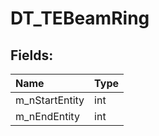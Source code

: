 # DT_TEBeamRing

## Fields:

| Name | Type |
| :--- | :--- |
| m_nStartEntity | int |
| m_nEndEntity | int |
